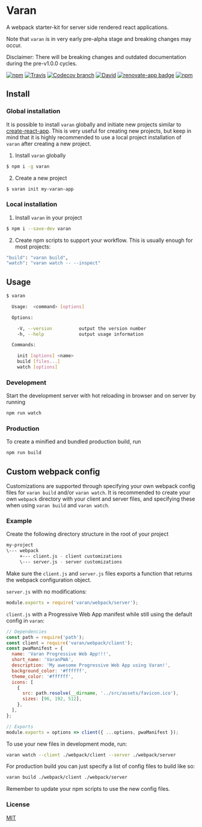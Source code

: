 # Varan
A webpack starter-kit for server side rendered react applications.

Note that `varan` is in very early pre-alpha stage and breaking changes may occur.

Disclaimer: There will be breaking changes and outdated documentation during the pre-v1.0.0 cycles.

[![npm](https://img.shields.io/npm/v/varan.svg)](https://npmjs.org/package/varan)
[![Travis](https://img.shields.io/travis/ersims/varan/master.svg)](https://travis-ci.org/ersims/varan)
[![Codecov branch](https://img.shields.io/codecov/c/github/ersims/varan/master.svg)](https://codecov.io/gh/ersims/varan)
[![David](https://img.shields.io/david/ersims/varan.svg)](https://github.com/ersims/varan)
[![renovate-app badge](https://img.shields.io/badge/renovate-app-blue.svg)](https://renovateapp.com/)
[![npm](https://img.shields.io/npm/l/varan.svg)](https://github.com/ersims/varan/blob/master/LICENSE.md)

## Install

### Global installation

It is possible to install `varan` globally and initiate new projects similar to [create-react-app](https://github.com/facebook/create-react-app).
This is very useful for creating new projects, but keep in mind that it is highly recommended to use a local project installation of `varan` after creating a new project.

1. Install `varan` globally

```bash
$ npm i -g varan
```

2. Create a new project

```bash
$ varan init my-varan-app
```

### Local installation

1. Install `varan` in your project

```bash
$ npm i --save-dev varan
```

2. Create npm scripts to support your workflow. This is usually enough for most projects:

```bash
"build": "varan build",
"watch": "varan watch -- --inspect"
```

## Usage

```bash
$ varan

  Usage:  <command> [options]

  Options:

    -V, --version          output the version number
    -h, --help             output usage information

  Commands:

    init [options] <name>
    build [files...]
    watch [options]
```

### Development
Start the development server with hot reloading in browser and on server by running
```bash
npm run watch
```

### Production
To create a minified and bundled production build, run
```bash
npm run build
```
## Custom webpack config

Customizations are supported through specifying your own webpack config files for `varan build` and/or `varan watch`.
It is recommended to create your own `webpack` directory with your client and server files, and specifying these when using `varan build` and `varan watch`.

### Example

Create the following directory structure in the root of your project
```bash
my-project
\--- webpack
     +--- client.js - client customizations
     \--- server.js - server customizations
```

Make sure the `client.js` and `server.js` files exports a function that returns the webpack configuration object.

`server.js` with no modifications:
```javascript
module.exports = require('varan/webpack/server');
```

`client.js` with a Progressive Web App manifest while still using the default config in `varan`:
```javascript
// Dependencies
const path = require('path');
const client = require('varan/webpack/client');
const pwaManifest = {
  name: 'Varan Progressive Web App!!!',
  short_name: 'VaranPWA',
  description: 'My awesome Progressive Web App using Varan!',
  background_color: '#ffffff',
  theme_color: '#ffffff',
  icons: [
    {
      src: path.resolve(__dirname, '../src/assets/favicon.ico'),
      sizes: [96, 192, 512],
    },
  ],
};

// Exports
module.exports = options => client({ ...options, pwaManifest });
```


To use your new files in development mode, run:
```bash
varan watch --client ./webpack/client --server ./webpack/server
```

For production build you can just specify a list of config files to build like so:
```bash
varan build ./webpack/client ./webpack/server
```

Remember to update your npm scripts to use the new config files.

### License

  [MIT](LICENSE.md)
